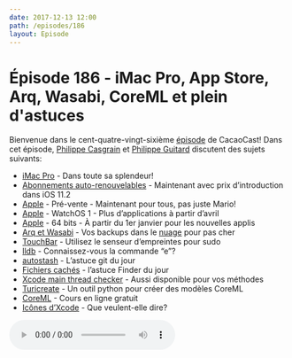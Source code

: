 ```yaml
---
date: 2017-12-13 12:00
path: /episodes/186
layout: Episode
---
```

# Épisode 186 - iMac Pro, App Store, Arq, Wasabi, CoreML et plein d'astuces
<p>Bienvenue dans le cent-quatre-vingt-sixième <a href="https://cacaocast.com/media/cacaocast_186.mp3" title="CacaoCast Episode 186">épisode</a> de CacaoCast! Dans cet épisode, <a href="http://www.twitter.com/philippec" title="Philippe Casgrain sur Twitter">Philippe Casgrain</a> et <a href="http://www.twitter.com/philippeguitard" title="Philippe Guitard sur Twitter">Philippe Guitard</a> discutent des sujets suivants:</p>
<ul><li><a href="https://www.apple.com/ca/fr/imac-pro/" title="iMac Pro">iMac Pro</a> - Dans toute sa splendeur!</li>
<li><a href="https://developer.apple.com/app-store/subscriptions/" title="Abonnements auto-renouvelables">Abonnements auto-renouvelables</a> - Maintenant avec prix d’introduction dans iOS 11.2</li>
<li><a href="https://developer.apple.com/news/?id=12112017a" title="Apple">Apple</a> - Pré-vente - Maintenant pour tous, pas juste Mario!</li>
<li><a href="https://developer.apple.com/news/?id=11162017a" title="Apple">Apple</a> - WatchOS 1 - Plus d’applications à partir d’avril </li>
<li><a href="https://developer.apple.com/news/?id=12012017a%20" title="Apple">Apple</a> - 64 bits - À partir du 1er janvier pour les nouvelles applis</li>
<li><a href="https://www.arqbackup.com" title="Arq et Wasabi">Arq et Wasabi</a> - Vos backups dans le <a href="https://wasabi.com" title="wasabi.com">nuage</a> pour pas cher</li>
<li><a href="https://twitter.com/cabel/status/931292107372838912" title="TouchBar">TouchBar</a> - Utilisez le senseur d’empreintes pour sudo</li>
<li><a href="https://twitter.com/_Caro_N/status/933827535510614018" title="lldb">lldb</a> - Connaissez-vous la commande “e”?</li>
<li><a href="hhttps://www.git-scm.com/docs/git-pull#git-pull---autostash" title="autostash">autostash</a> - L’astuce git du jour</li>
<li><a href="https://twitter.com/seajay/status/935698899087523841" title="Fichiers cachés">Fichiers cachés</a> - l’astuce Finder du jour</li>
<li><a href="https://twitter.com/kastiglione/status/938115478714589185" title="Xcode main thread checker">Xcode main thread checker</a> - Aussi disponible pour vos méthodes</li>
<li><a href="https://github.com/apple/turicreate" title="Turicreate">Turicreate</a> - Un outil python pour créer des modèles CoreML</li>
<li><a href="https://www.udacity.com/course/core-ml--ud1038" title="CoreML">CoreML</a> - Cours en ligne gratuit</li>
<li><a href="https://twitter.com/CamBaks/status/937552077206597632" title="Icônes d’Xcode">Icônes d’Xcode</a> - Que veulent-elle dire?</li>
</ul>
<p><audio controls><source src="https://cacaocast.com/media/cacaocast_186.mp3" type="audio/mpeg"><source src="https://cacaocast.com/media/cacaocast_186.mp3" type="audio/mp4">Votre navigateur ne supporte pas l'élément audio / Your browser does not support the audio element.</audio></p>
